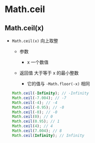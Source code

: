 # Math.ceil

## Math.ceil(x)

+ `Math.ceil(x)` 向上取整

  + 参数

    + x 一个数值

  + 返回值 大于等于 x 的最小整数

    + 它的值与 `-Math.floor(-x)` 相同

  ```js
  Math.ceil(-Infinity); // -Infinity
  Math.ceil(-7.004); // -7
  Math.ceil(-4); // -4
  Math.ceil(-0.95); // -0
  Math.ceil(-0); // -0
  Math.ceil(0); // 0
  Math.ceil(0.95); // 1
  Math.ceil(4); // 4
  Math.ceil(7.004); // 8
  Math.ceil(Infinity); // Infinity
  ```
